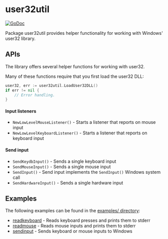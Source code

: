 # user32util

[![GoDoc][godoc-badge]][godoc]

[godoc-badge]: https://pkg.go.dev/badge/github.com/stephen-fox/user32util
[godoc]: https://pkg.go.dev/github.com/stephen-fox/user32util

Package user32util provides helper functionality for working with Windows'
user32 library.

## APIs
The library offers several helper functions for working with user32.

Many of these functions require that you first load the user32 DLL:
```go
user32, err := user32util.LoadUser32DLL()
if err != nil {
	// Error handling.
}
```

#### Input listeners

- `NewLowLevelMouseListener()` - Starts a listener that reports on mouse input
- `NewLowLevelKeyboardListener()` - Starts a listener that reports on
keyboard input

#### Send input

- `SendKeydbInput()` - Sends a single keyboard input
- `SendMouseInput()` - Sends a single mouse input
- `SendInput()` - Send input implements the `SendInput()` Windows system call
- `SendHardwareInput()` - Sends a single hardware input

## Examples
The following examples can be found in the [examples/ directory](examples/):

- [readkeyboard](examples/readkeyboard/main.go) - Reads keyboard presses and
prints them to stderr
- [readmouse](examples/readmouse/main.go) - Reads mouse inputs and prints them
to stderr
- [sendinput](examples/sendinput/main.go) - Sends keyboard or mouse inputs
to Windows
